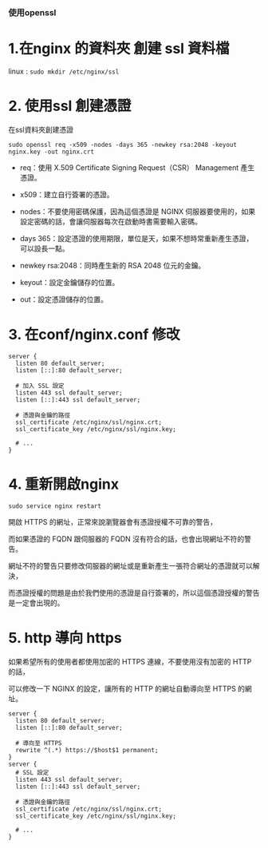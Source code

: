 ### 使用openssl


# 1.在nginx 的資料夾 創建 ssl 資料檔

linux :
`sudo mkdir /etc/nginx/ssl`

# 2. 使用ssl 創建憑證

在ssl資料夾創建憑證 

`sudo openssl req -x509 -nodes -days 365 -newkey rsa:2048 -keyout nginx.key -out nginx.crt`


- req：使用 X.509 Certificate Signing Request（CSR） Management 產生憑證。

- x509：建立自行簽署的憑證。

- nodes：不要使用密碼保護，因為這個憑證是 NGINX 伺服器要使用的，如果設定密碼的話，會讓伺服器每次在啟動時書需要輸入密碼。

- days 365：設定憑證的使用期限，單位是天，如果不想時常重新產生憑證，可以設長一點。

- newkey rsa:2048：同時產生新的 RSA 2048 位元的金鑰。

- keyout：設定金鑰儲存的位置。

- out：設定憑證儲存的位置。



# 3. 在conf/nginx.conf 修改

    server {
      listen 80 default_server;
      listen [::]:80 default_server;

      # 加入 SSL 設定
      listen 443 ssl default_server;
      listen [::]:443 ssl default_server;

      # 憑證與金鑰的路徑
      ssl_certificate /etc/nginx/ssl/nginx.crt;
      ssl_certificate_key /etc/nginx/ssl/nginx.key;

      # ...
    }


# 4. 重新開啟nginx

`sudo service nginx restart`


開啟 HTTPS 的網址，正常來說瀏覽器會有憑證授權不可靠的警告，

而如果憑證的 FQDN 跟伺服器的 FQDN 沒有符合的話，也會出現網址不符的警告。

網址不符的警告只要修改伺服器的網址或是重新產生一張符合網址的憑證就可以解決，

而憑證授權的問題是由於我們使用的憑證是自行簽署的，所以這個憑證授權的警告是一定會出現的。

# 5. http 導向 https

如果希望所有的使用者都使用加密的 HTTPS 連線，不要使用沒有加密的 HTTP 的話，

可以修改一下 NGINX 的設定，讓所有的 HTTP 的網址自動導向至 HTTPS 的網址。

    server {
      listen 80 default_server;
      listen [::]:80 default_server;

      # 導向至 HTTPS
      rewrite ^(.*) https://$host$1 permanent;
    }
    server {
      # SSL 設定
      listen 443 ssl default_server;
      listen [::]:443 ssl default_server;

      # 憑證與金鑰的路徑
      ssl_certificate /etc/nginx/ssl/nginx.crt;
      ssl_certificate_key /etc/nginx/ssl/nginx.key;

      # ...
    }
